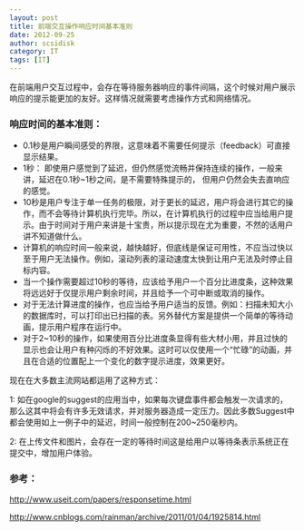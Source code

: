 ```yaml
---
layout: post
title: 前端交互操作响应时间基本准则
date: 2012-09-25
author: scsidisk
category: IT
tags: [IT]
---
```


在前端用户交互过程中，会存在等待服务器响应的事件间隔，这个时候对用户展示响应的提示能更加的友好。这样情况就需要考虑操作方式和网络情况。

### 响应时间的基本准则：

* 0.1秒是用户瞬间感受的界限，这意味着不需要任何提示（feedback）可直接显示结果。
* 1秒： 即使用户感觉到了延迟，但仍然感觉流畅并保持连续的操作，一般来讲，延迟在0.1秒~1秒之间，是不需要特殊提示的， 但用户仍然会失去直响应的感觉。
* 10秒是用户专注于单一任务的极限，对于更长的延迟，用户将会进行其它的操作，而不会等待计算机执行完毕。所以，在计算机执行的过程中应当给用户提示。由于时间对于用户来讲是十宝贵，所以提示现在尤为重要，不然的话用户讲不知道做什么。
* 计算机的响应时间一般来说，越快越好，但底线是保证可用性，不应当过快以至于用户无法操作。例如，滚动列表的滚动速度太快到让用户无法及时停止目标内容。
* 当一个操作需要超过10秒的等待，应该给予用户一个百分比进度条，这种效果将远远好于仅提示用户剩余时间，并且给予一个可中断或取消的操作。
* 对于无法计算进度的操作，也应当给予用户适当的反馈。例如：扫描未知大小的数据库时，可以打印出已扫描的表。另外替代方案是提供一个简单的等待动画，提示用户程序在运行中。
* 对于2~10秒的操作，如果使用百分比进度条显得有些大材小用，并且过快的显示也会让用户有种闪烁的不好效果。这时可以仅使用一个“忙碌”的动画，并且在合适的位置配上一个变化的数字提示进度，效果更好。

现在在大多数主流网站都运用了这种方式：

1: 如在google的suggest的应用当中，如果每次键盘事件都会触发一次请求的，那么这其中将会有许多无效请求，并对服务器造成一定压力。因此多数Suggest中都会使用如上一例子中的延迟，时间一般控制在200~250毫秒内。

2: 在上传文件和图片，会存在一定的等待时间这是给用户以等待条表示系统正在提交中，增加用户体验。

### 参考：

http://www.useit.com/papers/responsetime.html

http://www.cnblogs.com/rainman/archive/2011/01/04/1925814.html